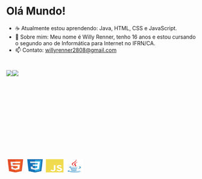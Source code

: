 # Olá Mundo!
- ☕ Atualmente estou aprendendo: Java, HTML, CSS e JavaScript.
- 💬 Sobre mim: Meu nome é Willy Renner, tenho 16 anos e estou cursando o segundo ano de Informática para Internet no IFRN/CA.
- 📫 Contato: willyrenner2808@gmail.com

#

<div style="display: flex">
  <a href="https://github.com/willyrenner"></a>
  <img height="180em" src="https://github-readme-stats.vercel.app/api?username=willyrenner&show_icons=true&theme=jolly&include_all_commits=true&count_private=true"/>
  <img height="180em" src="https://github-readme-stats.vercel.app/api/top-langs/?username=willyrenner&layout=compact&langs_count=16&theme=jolly"/>
</div>

#

<div style="display: inline_block"><br>
  <img title="HTML5" align="center" alt="HTML" height="36" width="48" src="https://raw.githubusercontent.com/devicons/devicon/master/icons/html5/html5-original.svg">
  <img title="CSS3" align="center" alt="CSS" height="36" width="48" src="https://raw.githubusercontent.com/devicons/devicon/master/icons/css3/css3-original.svg">
  <img title="JavaScript" align="center" alt="JavaScript" height="36" width="48" src="https://raw.githubusercontent.com/devicons/devicon/master/icons/javascript/javascript-plain.svg">
  <img title="Java" align="center" alt="Java" height="36" width="48" src="https://raw.githubusercontent.com/devicons/devicon/master/icons/java/java-original.svg">
</div>

<!--
**willyrenner/willyrenner** is a ✨ _special_ ✨ repository because its `README.md` (this file) appears on your GitHub profile.

Here are some ideas to get you started:

- ☕ I’m currently learning ...
- 👯 I’m looking to collaborate on ...
- 🤔 I’m looking for help with ...
- 💬 Ask me about ...
- 📫 How to reach me: ...
- 😄 Pronouns: ...
- ⚡ Fun fact: ...
-->
